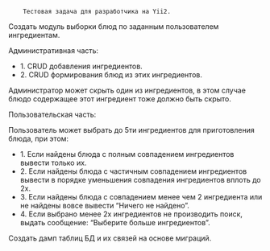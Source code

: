 

        Тестовая задача для разработчика на Yii2.
<p>Создать модуль выборки блюд по заданным пользователем ингредиентам.
<p>Административная часть:
<ul>    
    <li>1. CRUD добавления ингредиентов.</li>   
    <li>2. CRUD формирования блюд из этих ингредиентов.</li>
</ul>    
<p>Администратор может скрыть один из ингредиентов, в этом случае блюдо содержащее этот ингредиент тоже должно быть скрыто.
<p>Пользовательская часть:
<p>Пользователь может выбрать до 5ти ингредиентов для приготовления блюда, при этом:
<ul>    
    <li>1. Если найдены блюда с полным совпадением ингредиентов вывести только их.</li>
    <li>2. Если найдены блюда с частичным совпадением ингредиентов вывести в порядке уменьшения совпадения ингредиентов вплоть до 2х.</li>
    <li>3. Если найдены блюда с совпадением менее чем 2 ингредиента или не найдены вовсе вывести “Ничего не найдено”.</li>
    <li>4. Если выбрано менее 2х ингредиентов не производить поиск, выдать сообщение: “Выберите больше ингредиентов”.</li>
</ul>        
<p>
Создать дамп таблиц БД и их связей на основе миграций.
</p>
